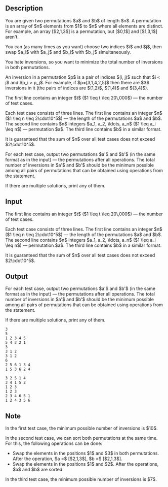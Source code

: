 ## Description

<div><p>You are given two permutations $a$ and $b$ of length $n$. A permutation is an array of $n$ elements from $1$ to $n$ where all elements are distinct. For example, an array [$2,1,3$] is a permutation, but [$0,1$] and [$1,3,1$] aren't.</p><p>You can (as many times as you want) choose two indices $i$ and $j$, then swap $a_i$ with $a_j$ and $b_i$ with $b_j$ simultaneously. </p><p>You hate inversions, so you want to minimize the total number of inversions in both permutations.</p><p>An inversion in a permutation $p$ is a pair of indices $(i, j)$ such that $i &lt; j$ and $p_i &gt; p_j$. For example, if $p=[3,1,4,2,5]$ then there are $3$ inversions in it (the pairs of indices are $(1,2)$, $(1,4)$ and $(3,4)$).</p></div><div class="input-specification"><p>The first line contains an integer $t$ ($1 \leq t \leq 20\,000$)&nbsp;— the number of test cases.</p><p>Each test case consists of three lines. The first line contains an integer $n$ ($1 \leq n \leq 2\cdot10^5$)&nbsp;— the length of the permutations $a$ and $b$. The second line contains $n$ integers $a_1, a_2, \ldots, a_n$ ($1 \leq a_i \leq n$)&nbsp;— permutation $a$. The third line contains $b$ in a similar format. </p><p>It is guaranteed that the sum of $n$ over all test cases does not exceed $2\cdot10^5$.</p></div><div class="output-specification"><p>For each test case, output two permutations $a'$ and $b'$ (in the same format as in the input)&nbsp;— the permutations after all operations. The total number of inversions in $a'$ and $b'$ should be the minimum possible among all pairs of permutations that can be obtained using operations from the statement.</p><p>If there are multiple solutions, print any of them.</p></div>

## Input

<p>The first line contains an integer $t$ ($1 \leq t \leq 20\,000$)&nbsp;— the number of test cases.</p><p>Each test case consists of three lines. The first line contains an integer $n$ ($1 \leq n \leq 2\cdot10^5$)&nbsp;— the length of the permutations $a$ and $b$. The second line contains $n$ integers $a_1, a_2, \ldots, a_n$ ($1 \leq a_i \leq n$)&nbsp;— permutation $a$. The third line contains $b$ in a similar format. </p><p>It is guaranteed that the sum of $n$ over all test cases does not exceed $2\cdot10^5$.</p>

## Output

<p>For each test case, output two permutations $a'$ and $b'$ (in the same format as in the input)&nbsp;— the permutations after all operations. The total number of inversions in $a'$ and $b'$ should be the minimum possible among all pairs of permutations that can be obtained using operations from the statement.</p><p>If there are multiple solutions, print any of them.</p>





```input1|2,3,4,8,9,10
3
5
1 2 3 4 5
5 4 3 2 1
3
3 1 2
3 1 2
6
2 5 6 1 3 4
1 5 3 6 2 4
```




```output1
3 2 5 1 4
3 4 1 5 2
1 2 3
1 2 3
2 3 4 6 5 1
1 2 4 3 5 6
```



## Note

<p>In the first test case, the minimum possible number of inversions is $10$.</p><p>In the second test case, we can sort both permutations at the same time. For this, the following operations can be done:</p><ul> <li> Swap the elements in the positions $1$ and $3$ in both permutations. After the operation, $a =$ [$2,1,3$], $b =$ [$2,1,3$]. </li><li> Swap the elements in the positions $1$ and $2$. After the operations, $a$ and $b$ are sorted. </li></ul><p>In the third test case, the minimum possible number of inversions is $7$.</p>
